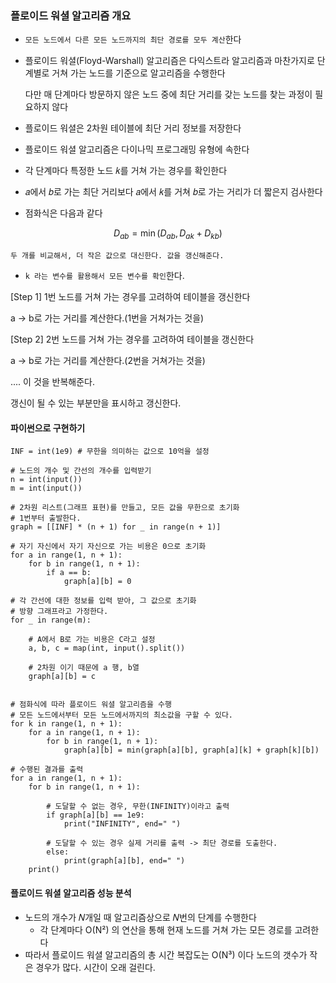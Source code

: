 ### 플로이드 워셜 알고리즘 개요

- `모든 노드에서 다른 모든 노드까지의 최단 경로를 모두 계산`한다

- 플로이드 워셜(Floyd-Warshall) 알고리즘은 다익스트라 알고리즘과 마찬가지로 단계별로 거쳐 가는 노드를 기준으로 알고리즘을 수행한다

    다만 매 단계마다 방문하지 않은 노드 중에 최단 거리를 갖는 노드를 찾는 과정이 필요하지 않다

- 플로이드 워셜은 2차원 테이블에 최단 거리 정보를 저장한다

- 플로이드 워셜 알고리즘은 다이나믹 프로그래밍 유형에 속한다

- 각 단계마다 특정한 노드 𝑘를 거쳐 가는 경우를 확인한다

- 𝑎에서 𝑏로 가는 최단 거리보다 𝑎에서 𝑘를 거쳐 𝑏로 가는 거리가 더 짧은지 검사한다

- 점화식은 다음과 같다

$$
D_{ab} = \min(D_{ab}, D_{ak} + D_{kb})
$$


    두 개를 비교해서, 더 작은 값으로 대신한다. 값을 갱신해준다.

- `k 라는 변수를 활용해서 모든 변수를 확인`한다.

[Step 1] 1번 노드를 거쳐 가는 경우를 고려하여 테이블을 갱신한다

a -> b로 가는 거리를 계산한다.(1번을 거쳐가는 것을)

[Step 2] 2번 노드를 거쳐 가는 경우를 고려하여 테이블을 갱신한다

a -> b로 가는 거리를 계산한다.(2번을 거쳐가는 것을)

.... 이 것을 반복해준다.

갱신이 될 수 있는 부분만을 표시하고 갱신한다.

#### 파이썬으로 구현하기

```
INF = int(1e9) # 무한을 의미하는 값으로 10억을 설정

# 노드의 개수 및 간선의 개수를 입력받기
n = int(input())
m = int(input())

# 2차원 리스트(그래프 표현)를 만들고, 모든 값을 무한으로 초기화
# 1번부터 출발한다.
graph = [[INF] * (n + 1) for _ in range(n + 1)]

# 자기 자신에서 자기 자신으로 가는 비용은 0으로 초기화
for a in range(1, n + 1):
    for b in range(1, n + 1):
        if a == b:
            graph[a][b] = 0

# 각 간선에 대한 정보를 입력 받아, 그 값으로 초기화
# 방향 그래프라고 가정한다.
for _ in range(m):

    # A에서 B로 가는 비용은 C라고 설정
    a, b, c = map(int, input().split())

    # 2차원 이기 때문에 a 행, b열
    graph[a][b] = c


# 점화식에 따라 플로이드 워셜 알고리즘을 수행
# 모든 노드에서부터 모든 노드에서까지의 최소값을 구할 수 있다.
for k in range(1, n + 1):
    for a in range(1, n + 1):
        for b in range(1, n + 1):
            graph[a][b] = min(graph[a][b], graph[a][k] + graph[k][b])

# 수행된 결과를 출력
for a in range(1, n + 1):
    for b in range(1, n + 1):

        # 도달할 수 없는 경우, 무한(INFINITY)이라고 출력
        if graph[a][b] == 1e9:
            print("INFINITY", end=" ")

        # 도달할 수 있는 경우 실제 거리를 출력 -> 최단 경로를 도출한다.
        else:
            print(graph[a][b], end=" ")
    print()
```

#### 플로이드 워셜 알고리즘 성능 분석

- 노드의 개수가 𝑁개일 때 알고리즘상으로 𝑁번의 단계를 수행한다
  - 각 단계마다 O(N²) 의 연산을 통해 현재 노드를 거쳐 가는 모든 경로를 고려한다
- 따라서 플로이드 워셜 알고리즘의 총 시간 복잡도는 O(N³) 이다
    노드의 갯수가 작은 경우가 많다. 시간이 오래 걸린다.